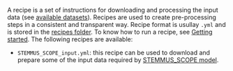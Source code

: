 A recipe is a set of instructions for downloading and processing the input data
(see [available
datasets](https://zampy.readthedocs.io/en/latest/available_datasets/)). Recipes
are used to create pre-processing steps in a consistent and transparent way.
Recipe format is usullay ``.yml`` and is stored in the [recipes
folder](https://github.com/EcoExtreML/zampy/tree/main/recipes). To know how to
run a recipe, see [Getting started](https://zampy.readthedocs.io/en/latest/).
The following recipes are available:

- `STEMMUS_SCOPE_input.yml`: this recipe can be used to download and prepare
  some of the input data required by [STEMMUS_SCOPE
  model](https://github.com/EcoExtreML/STEMMUS_SCOPE).
